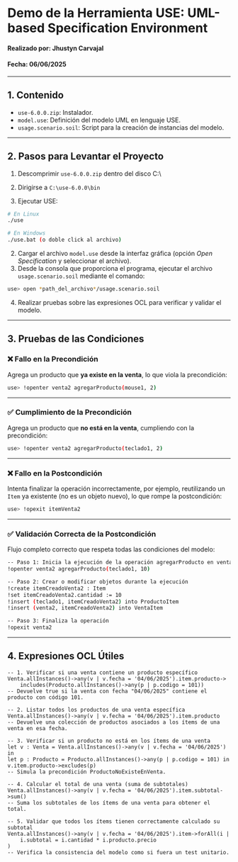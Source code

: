 
# Demo de la Herramienta USE: UML-based Specification Environment
#### Realizado por: Jhustyn Carvajal  
#### Fecha: 06/06/2025

---

## 1. Contenido

- `use-6.0.0.zip`: Instalador. 
- `model.use`: Definición del modelo UML en lenguaje USE.
- `usage.scenario.soil`: Script para la creación de instancias del modelo.

---

## 2. Pasos para Levantar el Proyecto

1. Descomprimir `use-6.0.0.zip` dentro del disco C:\

2. Dirigirse a `C:\use-6.0.0\bin`

1. Ejecutar USE:

```bash
# En Linux
./use

# En Windows
./use.bat (o doble click al archivo)
```

2. Cargar el archivo `model.use` desde la interfaz gráfica (opción *Open Specification* y seleccionar el archivo).
3. Desde la consola que proporciona el programa, ejecutar el archivo `usage.scenario.soil` mediante el comando:

```bash
use> open *path_del_archivo*/usage.scenario.soil
```

4. Realizar pruebas sobre las expresiones OCL para verificar y validar el modelo.

---

## 3. Pruebas de las Condiciones

### ❌ Fallo en la Precondición

Agrega un producto que **ya existe en la venta**, lo que viola la precondición:

```bash
use> !openter venta2 agregarProducto(mouse1, 2)
```

---

### ✅ Cumplimiento de la Precondición

Agrega un producto que **no está en la venta**, cumpliendo con la precondición:

```bash
use> !openter venta2 agregarProducto(teclado1, 2)
```

---

### ❌ Fallo en la Postcondición

Intenta finalizar la operación incorrectamente, por ejemplo, reutilizando un `Item` ya existente (no es un objeto nuevo), lo que rompe la postcondición:

```bash
use> !opexit itemVenta2
```

---

### ✅ Validación Correcta de la Postcondición

Flujo completo correcto que respeta todas las condiciones del modelo:

```bash
-- Paso 1: Inicia la ejecución de la operación agregarProducto en venta2
!openter venta2 agregarProducto(teclado1, 10)

-- Paso 2: Crear o modificar objetos durante la ejecución
!create itemCreadoVenta2 : Item
!set itemCreadoVenta2.cantidad := 10
!insert (teclado1, itemCreadoVenta2) into ProductoItem
!insert (venta2, itemCreadoVenta2) into VentaItem

-- Paso 3: Finaliza la operación
!opexit venta2
```

---

## 4. Expresiones OCL Útiles

```ocl
-- 1. Verificar si una venta contiene un producto específico
Venta.allInstances()->any(v | v.fecha = '04/06/2025').item.producto->
    includes(Producto.allInstances()->any(p | p.codigo = 101))
-- Devuelve true si la venta con fecha "04/06/2025" contiene el producto con código 101.

-- 2. Listar todos los productos de una venta específica
Venta.allInstances()->any(v | v.fecha = '04/06/2025').item.producto
-- Devuelve una colección de productos asociados a los ítems de una venta en esa fecha.

-- 3. Verificar si un producto no está en los ítems de una venta
let v : Venta = Venta.allInstances()->any(v | v.fecha = '04/06/2025') in
let p : Producto = Producto.allInstances()->any(p | p.codigo = 101) in
v.item.producto->excludes(p)
-- Simula la precondición ProductoNoExisteEnVenta.

-- 4. Calcular el total de una venta (suma de subtotales)
Venta.allInstances()->any(v | v.fecha = '04/06/2025').item.subtotal->sum()
-- Suma los subtotales de los ítems de una venta para obtener el total.

-- 5. Validar que todos los ítems tienen correctamente calculado su subtotal
Venta.allInstances()->any(v | v.fecha = '04/06/2025').item->forAll(i |
    i.subtotal = i.cantidad * i.producto.precio
)
-- Verifica la consistencia del modelo como si fuera un test unitario.
```
